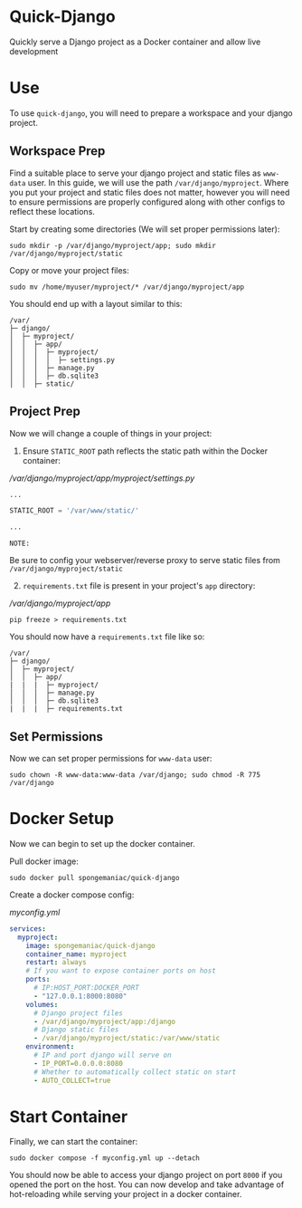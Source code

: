 # Quick-Django
Quickly serve a Django project as a Docker container and allow live development

# Use
To use `quick-django`, you will need to prepare a workspace and your django project.

## Workspace Prep
Find a suitable place to serve your django project and static files as `www-data` user. In this guide, we will use the path `/var/django/myproject`. Where you put your project and static files does not matter, however you will need to ensure permissions are properly configured along with other configs to reflect these locations. 

Start by creating some directories (We will set proper permissions later):
```shell
sudo mkdir -p /var/django/myproject/app; sudo mkdir /var/django/myproject/static
```
Copy or move your project files:
```shell
sudo mv /home/myuser/myproject/* /var/django/myproject/app
```
You should end up with a layout similar to this:
```
/var/
├─ django/
│  ├─ myproject/
│  │  ├─ app/
│  │  │  ├─ myproject/
│  │  │  │  ├─ settings.py
│  │  │  ├─ manage.py
│  │  │  ├─ db.sqlite3
│  │  ├─ static/
```

## Project Prep
Now we will change a couple of things in your project:
1. Ensure `STATIC_ROOT` path reflects the static path within the Docker container:

_/var/django/myproject/app/myproject/settings.py_
```python
...

STATIC_ROOT = '/var/www/static/'

...
```
`NOTE:`

Be sure to config your webserver/reverse proxy to serve static files from `/var/django/myproject/static`

2. `requirements.txt` file is present in your project's `app` directory:

_/var/django/myproject/app_
```shell
pip freeze > requirements.txt
```

You should now have a `requirements.txt` file like so:
```
/var/
├─ django/
│  ├─ myproject/
│  │  ├─ app/
|  |  |  ├─ myproject/
│  │  │  ├─ manage.py
│  │  │  ├─ db.sqlite3
|  |  |  ├─ requirements.txt
```

## Set Permissions
Now we can set proper permissions for `www-data` user:
```shell
sudo chown -R www-data:www-data /var/django; sudo chmod -R 775 /var/django
```

# Docker Setup
Now we can begin to set up the docker container.

Pull docker image:

```shell
sudo docker pull spongemaniac/quick-django
```

Create a docker compose config:

_myconfig.yml_
```yml
services:
  myproject:
    image: spongemaniac/quick-django
    container_name: myproject
    restart: always
    # If you want to expose container ports on host
    ports:
      # IP:HOST_PORT:DOCKER_PORT
      - "127.0.0.1:8000:8080"
    volumes:
      # Django project files
      - /var/django/myproject/app:/django
      # Django static files
      - /var/django/myproject/static:/var/www/static
    environment:
      # IP and port django will serve on
      - IP_PORT=0.0.0.0:8080
      # Whether to automatically collect static on start
      - AUTO_COLLECT=true
```

# Start Container
Finally, we can start the container:
```shell
sudo docker compose -f myconfig.yml up --detach
```

You should now be able to access your django project on port `8000` if you opened the port on the host. You can now develop and take advantage of hot-reloading while serving your project in a docker container.
